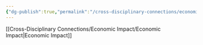 ```yaml
---
{"dg-publish":true,"permalink":"/cross-disciplinary-connections/economic-impact/market-growth-vs-market-saturation/"}
---
```


[[Cross-Disciplinary Connections/Economic Impact/Economic Impact\|Economic Impact]]